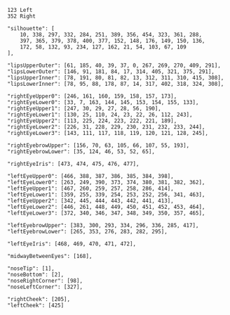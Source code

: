    123 Left
    352 Right

    "silhouette": [
        10, 338, 297, 332, 284, 251, 389, 356, 454, 323, 361, 288,
        397, 365, 379, 378, 400, 377, 152, 148, 176, 149, 150, 136,
        172, 58, 132, 93, 234, 127, 162, 21, 54, 103, 67, 109
    ],

    "lipsUpperOuter": [61, 185, 40, 39, 37, 0, 267, 269, 270, 409, 291],
    "lipsLowerOuter": [146, 91, 181, 84, 17, 314, 405, 321, 375, 291],
    "lipsUpperInner": [78, 191, 80, 81, 82, 13, 312, 311, 310, 415, 308],
    "lipsLowerInner": [78, 95, 88, 178, 87, 14, 317, 402, 318, 324, 308],

    "rightEyeUpper0": [246, 161, 160, 159, 158, 157, 173],
    "rightEyeLower0": [33, 7, 163, 144, 145, 153, 154, 155, 133],
    "rightEyeUpper1": [247, 30, 29, 27, 28, 56, 190],
    "rightEyeLower1": [130, 25, 110, 24, 23, 22, 26, 112, 243],
    "rightEyeUpper2": [113, 225, 224, 223, 222, 221, 189],
    "rightEyeLower2": [226, 31, 228, 229, 230, 231, 232, 233, 244],
    "rightEyeLower3": [143, 111, 117, 118, 119, 120, 121, 128, 245],

    "rightEyebrowUpper": [156, 70, 63, 105, 66, 107, 55, 193],
    "rightEyebrowLower": [35, 124, 46, 53, 52, 65],

    "rightEyeIris": [473, 474, 475, 476, 477],

    "leftEyeUpper0": [466, 388, 387, 386, 385, 384, 398],
    "leftEyeLower0": [263, 249, 390, 373, 374, 380, 381, 382, 362],
    "leftEyeUpper1": [467, 260, 259, 257, 258, 286, 414],
    "leftEyeLower1": [359, 255, 339, 254, 253, 252, 256, 341, 463],
    "leftEyeUpper2": [342, 445, 444, 443, 442, 441, 413],
    "leftEyeLower2": [446, 261, 448, 449, 450, 451, 452, 453, 464],
    "leftEyeLower3": [372, 340, 346, 347, 348, 349, 350, 357, 465],

    "leftEyebrowUpper": [383, 300, 293, 334, 296, 336, 285, 417],
    "leftEyebrowLower": [265, 353, 276, 283, 282, 295],

    "leftEyeIris": [468, 469, 470, 471, 472],

    "midwayBetweenEyes": [168],

    "noseTip": [1],
    "noseBottom": [2],
    "noseRightCorner": [98],
    "noseLeftCorner": [327],

    "rightCheek": [205],
    "leftCheek": [425]

